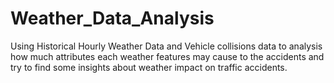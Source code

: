 # Weather_Data_Analysis
Using Historical Hourly Weather Data and Vehicle collisions data to analysis how much attributes each weather features may cause to the accidents and try to find some insights about weather impact on traffic accidents.
